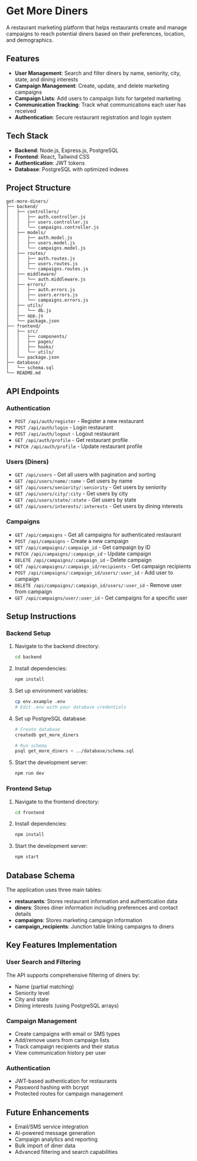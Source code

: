 # Get More Diners

A restaurant marketing platform that helps restaurants create and manage campaigns to reach potential diners based on their preferences, location, and demographics.

## Features

- **User Management**: Search and filter diners by name, seniority, city, state, and dining interests
- **Campaign Management**: Create, update, and delete marketing campaigns
- **Campaign Lists**: Add users to campaign lists for targeted marketing
- **Communication Tracking**: Track what communications each user has received
- **Authentication**: Secure restaurant registration and login system

## Tech Stack

- **Backend**: Node.js, Express.js, PostgreSQL
- **Frontend**: React, Tailwind CSS
- **Authentication**: JWT tokens
- **Database**: PostgreSQL with optimized indexes

## Project Structure

```
get-more-diners/
├── backend/
│   ├── controllers/
│   │   ├── auth.controller.js
│   │   ├── users.controller.js
│   │   └── campaigns.controller.js
│   ├── models/
│   │   ├── auth.model.js
│   │   ├── users.model.js
│   │   └── campaigns.model.js
│   ├── routes/
│   │   ├── auth.routes.js
│   │   ├── users.routes.js
│   │   └── campaigns.routes.js
│   ├── middleware/
│   │   └── auth.middleware.js
│   ├── errors/
│   │   ├── auth.errors.js
│   │   ├── users.errors.js
│   │   └── campaigns.errors.js
│   ├── utils/
│   │   └── db.js
│   ├── app.js
│   └── package.json
├── frontend/
│   ├── src/
│   │   ├── components/
│   │   ├── pages/
│   │   ├── hooks/
│   │   └── utils/
│   └── package.json
├── database/
│   └── schema.sql
└── README.md
```

## API Endpoints

### Authentication
- `POST /api/auth/register` - Register a new restaurant
- `POST /api/auth/login` - Login restaurant
- `POST /api/auth/logout` - Logout restaurant
- `GET /api/auth/profile` - Get restaurant profile
- `PATCH /api/auth/profile` - Update restaurant profile

### Users (Diners)
- `GET /api/users` - Get all users with pagination and sorting
- `GET /api/users/name/:name` - Get users by name
- `GET /api/users/seniority/:seniority` - Get users by seniority
- `GET /api/users/city/:city` - Get users by city
- `GET /api/users/state/:state` - Get users by state
- `GET /api/users/interests/:interests` - Get users by dining interests

### Campaigns
- `GET /api/campaigns` - Get all campaigns for authenticated restaurant
- `POST /api/campaigns` - Create a new campaign
- `GET /api/campaigns/:campaign_id` - Get campaign by ID
- `PATCH /api/campaigns/:campaign_id` - Update campaign
- `DELETE /api/campaigns/:campaign_id` - Delete campaign
- `GET /api/campaigns/:campaign_id/recipients` - Get campaign recipients
- `POST /api/campaigns/:campaign_id/users/:user_id` - Add user to campaign
- `DELETE /api/campaigns/:campaign_id/users/:user_id` - Remove user from campaign
- `GET /api/campaigns/user/:user_id` - Get campaigns for a specific user

## Setup Instructions

### Backend Setup

1. Navigate to the backend directory:
   ```bash
   cd backend
   ```

2. Install dependencies:
   ```bash
   npm install
   ```

3. Set up environment variables:
   ```bash
   cp env.example .env
   # Edit .env with your database credentials
   ```

4. Set up PostgreSQL database:
   ```bash
   # Create database
   createdb get_more_diners
   
   # Run schema
   psql get_more_diners < ../database/schema.sql
   ```

5. Start the development server:
   ```bash
   npm run dev
   ```

### Frontend Setup

1. Navigate to the frontend directory:
   ```bash
   cd frontend
   ```

2. Install dependencies:
   ```bash
   npm install
   ```

3. Start the development server:
   ```bash
   npm start
   ```

## Database Schema

The application uses three main tables:

- **restaurants**: Stores restaurant information and authentication data
- **diners**: Stores diner information including preferences and contact details
- **campaigns**: Stores marketing campaign information
- **campaign_recipients**: Junction table linking campaigns to diners

## Key Features Implementation

### User Search and Filtering
The API supports comprehensive filtering of diners by:
- Name (partial matching)
- Seniority level
- City and state
- Dining interests (using PostgreSQL arrays)

### Campaign Management
- Create campaigns with email or SMS types
- Add/remove users from campaign lists
- Track campaign recipients and their status
- View communication history per user

### Authentication
- JWT-based authentication for restaurants
- Password hashing with bcrypt
- Protected routes for campaign management

## Future Enhancements

- Email/SMS service integration
- AI-powered message generation
- Campaign analytics and reporting
- Bulk import of diner data
- Advanced filtering and search capabilities

